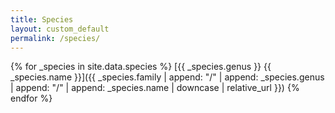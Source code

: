 ```yaml
---
title: Species
layout: custom_default
permalink: /species/
---
```

    
{% for _species in site.data.species %}
[{{ _species.genus }} {{ _species.name }}]({{ _species.family | append: "/" | append: _species.genus | append: "/" | append: _species.name | downcase | relative_url }})
{% endfor %}
